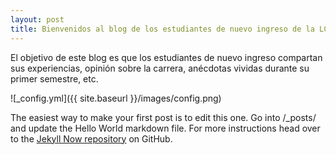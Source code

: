 ```yaml
---
layout: post
title: Bienvenidos al blog de los estudiantes de nuevo ingreso de la LCC 2017-2!
---
```


El objetivo de este blog es que los estudiantes de nuevo ingreso compartan sus experiencias, opinión sobre la carrera, anécdotas vividas durante su primer semestre, etc. 

![_config.yml]({{ site.baseurl }}/images/config.png)

The easiest way to make your first post is to edit this one. Go into /_posts/ and update the Hello World markdown file. For more instructions head over to the [Jekyll Now repository](https://github.com/barryclark/jekyll-now) on GitHub.
